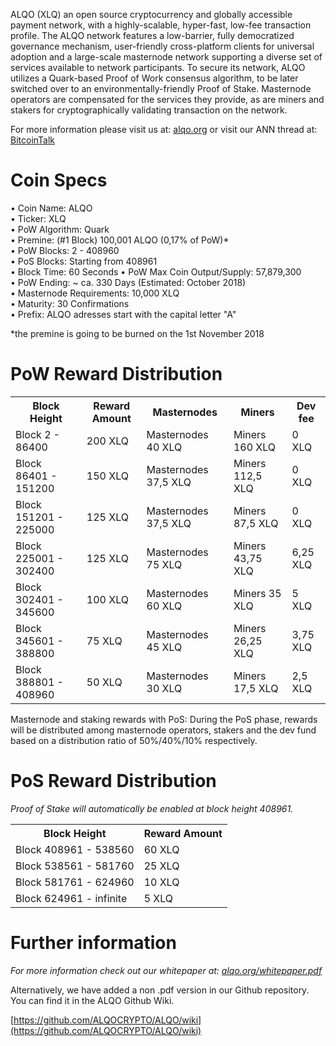 
ALQO (XLQ) an open source cryptocurrency and globally accessible payment network, with a highly-scalable, hyper-fast, low-fee transaction profile. The ALQO network features a low-barrier, fully democratized governance mechanism, user-friendly cross-platform clients for universal adoption and a large-scale masternode network supporting a diverse set of services available to network participants. To secure its network, ALQO utilizes a Quark-based Proof of Work consensus algorithm, to be later switched over to an environmentally-friendly Proof of Stake. Masternode operators are compensated for the services they provide, as are miners and stakers for cryptographically validating transaction on the network.

For more information please visit us at: [alqo.org](https://alqo.org/) or visit our ANN thread at: [BitcoinTalk](https://bitcointalk.org/index.php?topic=2343884.0)

# Coin Specs

• Coin Name: ALQO  
• Ticker: XLQ  
• PoW Algorithm: Quark  
• Premine: (#1 Block) 100,001 ALQO (0,17% of PoW)*  
• PoW Blocks: 2 - 408960  
• PoS Blocks: Starting from 408961  
• Block Time: 60 Seconds
• PoW Max Coin Output/Supply: 57,879,300  
• PoW Ending: ~ ca. 330 Days (Estimated: October 2018)  
• Masternode Requirements: 10,000 XLQ  
• Maturity: 30 Confirmations  
• Prefix: ALQO adresses start with the capital letter "A"   

*the premine is going to be burned on the 1st November 2018

# PoW Reward Distribution

<table>
  <tr><th>Block Height</th><th>Reward Amount</th><th>Masternodes</th><th>Miners</th><th>Dev fee</th></tr>
  <tr><td>Block 2 - 86400</td><td>200 XLQ</td><td>   Masternodes 40 XLQ</td><td>Miners 160 XLQ</td><td>0 XLQ</td></tr>
<tr><td>Block 86401 - 151200</td><td>150 XLQ</td><td>  Masternodes 37,5 XLQ</td><td>Miners 112,5 XLQ</td><td>0 XLQ</td></tr>
<tr><td>Block 151201 - 225000</td><td>125 XLQ</td><td>  Masternodes 37,5 XLQ</td><td>Miners 87,5 XLQ</td><td>0 XLQ</td></tr>
<tr><td>Block 225001 - 302400</td><td>125 XLQ</td><td>  Masternodes 75 XLQ</td><td>Miners 43,75 XLQ</td><td>6,25 XLQ</td></tr>
<tr><td>Block 302401 - 345600</td><td>100 XLQ</td><td>   Masternodes 60 XLQ</td><td>Miners 35 XLQ</td><td>5 XLQ</td></tr>
<tr><td>Block 345601 - 388800</td><td>75 XLQ</td><td>      Masternodes 45 XLQ</td><td>Miners 26,25 XLQ</td><td>3,75 XLQ</td></tr>
<tr><td>Block 388801 - 408960</td><td>50 XLQ</td><td>      Masternodes 30 XLQ</td><td>Miners 17,5 XLQ</td><td>2,5 XLQ</td></tr>
</table>

Masternode and staking rewards with PoS:
During the PoS phase, rewards will be distributed among masternode operators, stakers and the dev fund based on a distribution ratio of 50%/40%/10% respectively.

# PoS Reward Distribution

_Proof of Stake will automatically be enabled at block height 408961._
<table>
<tr><th>Block Height</th><th>Reward Amount</th>
<tr><td>Block 408961 - 538560</td><td>60 XLQ</td></tr>
<tr><td>Block 538561 - 581760</td><td>25 XLQ</td></tr>
<tr><td>Block 581761 - 624960</td><td>10 XLQ</td></tr>
<tr><td>Block 624961 - infinite</td><td>5 XLQ</td></tr>
</table>


# Further information

_For more information check out our whitepaper at: [alqo.org/whitepaper.pdf](https://alqo.org/whitepaper.pdf)_


Alternatively, we have added a non .pdf version in our Github repository. You can find it in the ALQO Github Wiki.

[https://github.com/ALQOCRYPTO/ALQO/wiki](https://github.com/ALQOCRYPTO/ALQO/wiki)